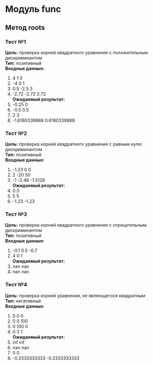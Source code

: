 # Модуль func
## Метод roots
### Тест №1
**Цель:** проверка корней квадратного уравнения с положительным дискриминантом  
**Тип:** позитивный  
**Входные данные:**  
   1. 4 1 0  
   2. -4 0 1  
   3. 0.5 -2.5 3  
   4. -2.72 -2.72 2.72  
**Ожидаемый результат:**  
   1. -0.25 0  
   2. -0.5 0.5  
   3. 2 3  
   4. -1.6180339888 0.6180339888  
### Тест №2
**Цель:** проверка корней квадратного уравнения с равным нулю дискриминантом  
**Тип:** позитивный  
**Входные данные:**  
   1. -1.23 0 0  
   2. 2 -20 50  
   3. -1 -2.46 -1.5129  
**Ожидаемый результат:**  
   1. 0 0  
   2. 5 5  
   3. -1.23 -1.23  
### Тест №3
**Цель:** проверка корней квадратного уравнения с отрицательным дискриминантом  
**Тип:** позитивный  
**Входные данные:**  
   1. -0.1 0.5 -0.7  
   2. 4 0 1  
**Ожидаемый результат:**  
   1. nan nan  
   2. nan nan  
### Тест №4
**Цель:** проверка корней уравнения, не являющегося квадратным  
**Тип:** негативный  
**Входные данные:**  
   1. 0 0 0  
   2. 0 0 100  
   3. 0 100 0  
   4. 0 3 1  
**Ожидаемый результат:**  
   1. inf inf  
   2. nan nan  
   3. 0 0  
   4. -0.3333333333 -0.3333333333  
